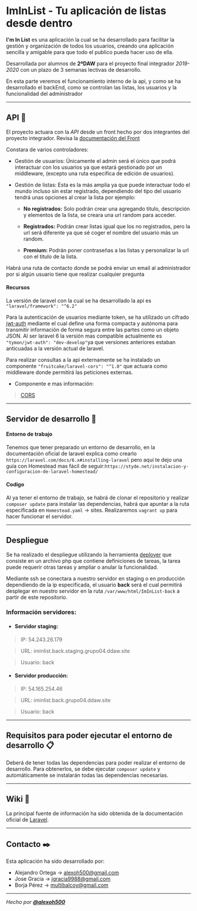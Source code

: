 # **ImInList** - Tu aplicación de listas desde dentro

**I'm In List** es una aplicación la cual se ha desarrollado para facilitar la gestión y organización de todos los usuarios, creando una aplicación sencilla y amigable para que todo el publico pueda hacer uso de ella.

Desarrollada por alumnos de **2ºDAW** para el proyecto final integrador _2019-2020_ con un plazo de 3 semanas lectivas de desarrollo.

En esta parte veremos el funcionamiento interno de la api, y como se ha desarrollado el backEnd, como se controlan las listas, los usuarios y la funcionalidad del administrador

---

## **API** 🔩

El proyecto actuara con la *API* desde un front hecho por dos integrantes del proyecto integrador. Revisa la [documentación del Front](https://github.com/Josee9988/Im-In-List-FrontEnd)

Constara de varios controladores: 

 - Gestión de usuarios:
Únicamente el admin será el único que podrá interactuar con los usuarios ya que estará gestionado por un middleware, (excepto una ruta especifica de edición de usuarios).

 - Gestión de listas:
Esta es la más amplia ya que puede interactuar todo el mundo incluso sin estar registrado, dependiendo del tipo del usuario tendrá unas opciones al crear la lista por ejemplo:

    - **No registrados:**
Solo podrán crear una agregando titulo, descripción y elementos de la lista, se creara una url random para acceder.
 
    - **Registrados:**
Podrán crear listas igual que los no registrados, pero la url será diferente ya que sé coger el nombre del usuario más un random.

    - **Premium:**
Podrán poner contraseñas a las listas y personalizar la url con el titulo de la lista.

Habrá una ruta de contacto donde se podrá enviar un email al administrador por si algún usuario tiene que realizar cualquier pregunta



#### **Recursos**
La versión de laravel con la cual se ha desarrollado la api es `"laravel/framework": "^6.2"`

Para la autenticación de usuarios mediante token, se ha utilizado un cifrado [jwt-auth](https://jwt-auth.readthedocs.io/en/develop/) mediante el cual define una forma compacta y autónoma para transmitir información de forma segura entre las partes como un objeto JSON.
Al ser laravel 6 la versión mas compatible actualmente es `"tymon/jwt-auth": "dev-develop"`ya que versiones anteriores estaban anticuadas a la versión actual de laravel.

Para realizar consultas a la api externamente se ha instalado un componente `"fruitcake/laravel-cors": "^1.0"` que actuara como middleware donde permitirá las peticiones externas.
 - Componente e mas información:
 > [CORS](https://github.com/fruitcake/laravel-cors) 

---

## **Servidor de desarrollo** 🚀

#### **Entorno de trabajo**

Tenemos que tener preparado un entorno de desarrollo, en la documentación oficial de laravel explica como crearlo `https://laravel.com/docs/6.x#installing-laravel` pero aquí te dejo una guía con Homestead mas fácil de seguir:`https://styde.net/instalacion-y-configuracion-de-laravel-homestead/`

#### **Codigo**

Al ya tener el entorno de trabajo, se habrá de clonar el repositorio y realizar `composer update` para instalar las dependencias, habrá que apuntar a la ruta especificada en `Homestead.yaml` -> sites. Realizaremos `vagrant up` para hacer funcionar el servidor.

---

## **Despliegue**

Se ha realizado el despliegue utilizando la herramienta [deployer](https://deployer.org/) que consiste en un archivo php que contiene definiciones de tareas, la tarea puede requerir otras tareas y ampliar o anular la funcionalidad.

Mediante ssh se conectara a nuestro servidor en staging o en producción dependiendo de la ip especificada, el usuario **back** será el cual permitirá desplegar en nuestro servidor en la ruta `/var/www/html/ImInList-back` a partir de este repositorio.

### Información servidores:
 - #### Servidor staging:
>IP: 54.243.26.179

>URL: iminlist.back.staging.grupo04.ddaw.site

>Usuario: back


 - #### Servidor producción:
>IP: 54.165.254.46

>URL: iminlist.back.grupo04.ddaw.site

>Usuario: back

---

## **Requisitos para poder ejecutar el entorno de desarrollo** 📋

Deberá de tener todas las dependencias para poder realizar el entorno de desarrollo. Para obtenerlos, se debe ejecutar `composer update` y automáticamente se instalarán todas las dependencias necesarias.

---

## **Wiki** 📖

La principal fuente de información ha sido obtenida de la documentación oficial de [Laravel](https://laravel.com/docs/6.x).

---

## **Contacto** ✒️

Esta aplicación ha sido desarrollado por:

- Alejandro Ortega → <alexoh500@gmail.com>
- Jose Gracia → <jgracia9988@gmail.com>
- Borja Pérez → <multibalcoy@gmail.com>

---

*Hecho por **[@alexoh500](https://github.com/alexoh500)***
